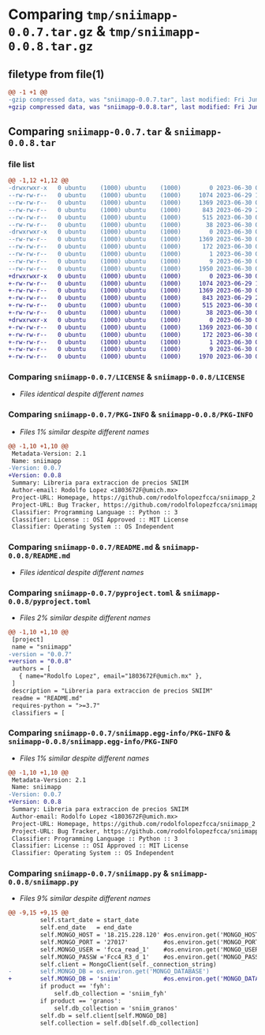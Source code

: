 # Comparing `tmp/sniimapp-0.0.7.tar.gz` & `tmp/sniimapp-0.0.8.tar.gz`

## filetype from file(1)

```diff
@@ -1 +1 @@
-gzip compressed data, was "sniimapp-0.0.7.tar", last modified: Fri Jun 30 06:58:17 2023, max compression
+gzip compressed data, was "sniimapp-0.0.8.tar", last modified: Fri Jun 30 07:13:54 2023, max compression
```

## Comparing `sniimapp-0.0.7.tar` & `sniimapp-0.0.8.tar`

### file list

```diff
@@ -1,12 +1,12 @@
-drwxrwxr-x   0 ubuntu    (1000) ubuntu    (1000)        0 2023-06-30 06:58:17.129662 sniimapp-0.0.7/
--rw-rw-r--   0 ubuntu    (1000) ubuntu    (1000)     1074 2023-06-29 18:21:41.000000 sniimapp-0.0.7/LICENSE
--rw-rw-r--   0 ubuntu    (1000) ubuntu    (1000)     1369 2023-06-30 06:58:17.129662 sniimapp-0.0.7/PKG-INFO
--rw-rw-r--   0 ubuntu    (1000) ubuntu    (1000)      843 2023-06-29 22:13:57.000000 sniimapp-0.0.7/README.md
--rw-rw-r--   0 ubuntu    (1000) ubuntu    (1000)      515 2023-06-30 06:57:38.000000 sniimapp-0.0.7/pyproject.toml
--rw-rw-r--   0 ubuntu    (1000) ubuntu    (1000)       38 2023-06-30 06:58:17.129662 sniimapp-0.0.7/setup.cfg
-drwxrwxr-x   0 ubuntu    (1000) ubuntu    (1000)        0 2023-06-30 06:58:17.129662 sniimapp-0.0.7/sniimapp.egg-info/
--rw-rw-r--   0 ubuntu    (1000) ubuntu    (1000)     1369 2023-06-30 06:58:17.000000 sniimapp-0.0.7/sniimapp.egg-info/PKG-INFO
--rw-rw-r--   0 ubuntu    (1000) ubuntu    (1000)      172 2023-06-30 06:58:17.000000 sniimapp-0.0.7/sniimapp.egg-info/SOURCES.txt
--rw-rw-r--   0 ubuntu    (1000) ubuntu    (1000)        1 2023-06-30 06:58:17.000000 sniimapp-0.0.7/sniimapp.egg-info/dependency_links.txt
--rw-rw-r--   0 ubuntu    (1000) ubuntu    (1000)        9 2023-06-30 06:58:17.000000 sniimapp-0.0.7/sniimapp.egg-info/top_level.txt
--rw-rw-r--   0 ubuntu    (1000) ubuntu    (1000)     1950 2023-06-30 06:57:07.000000 sniimapp-0.0.7/sniimapp.py
+drwxrwxr-x   0 ubuntu    (1000) ubuntu    (1000)        0 2023-06-30 07:13:54.522176 sniimapp-0.0.8/
+-rw-rw-r--   0 ubuntu    (1000) ubuntu    (1000)     1074 2023-06-29 18:21:41.000000 sniimapp-0.0.8/LICENSE
+-rw-rw-r--   0 ubuntu    (1000) ubuntu    (1000)     1369 2023-06-30 07:13:54.522176 sniimapp-0.0.8/PKG-INFO
+-rw-rw-r--   0 ubuntu    (1000) ubuntu    (1000)      843 2023-06-29 22:13:57.000000 sniimapp-0.0.8/README.md
+-rw-rw-r--   0 ubuntu    (1000) ubuntu    (1000)      515 2023-06-30 07:13:37.000000 sniimapp-0.0.8/pyproject.toml
+-rw-rw-r--   0 ubuntu    (1000) ubuntu    (1000)       38 2023-06-30 07:13:54.522176 sniimapp-0.0.8/setup.cfg
+drwxrwxr-x   0 ubuntu    (1000) ubuntu    (1000)        0 2023-06-30 07:13:54.522176 sniimapp-0.0.8/sniimapp.egg-info/
+-rw-rw-r--   0 ubuntu    (1000) ubuntu    (1000)     1369 2023-06-30 07:13:54.000000 sniimapp-0.0.8/sniimapp.egg-info/PKG-INFO
+-rw-rw-r--   0 ubuntu    (1000) ubuntu    (1000)      172 2023-06-30 07:13:54.000000 sniimapp-0.0.8/sniimapp.egg-info/SOURCES.txt
+-rw-rw-r--   0 ubuntu    (1000) ubuntu    (1000)        1 2023-06-30 07:13:54.000000 sniimapp-0.0.8/sniimapp.egg-info/dependency_links.txt
+-rw-rw-r--   0 ubuntu    (1000) ubuntu    (1000)        9 2023-06-30 07:13:54.000000 sniimapp-0.0.8/sniimapp.egg-info/top_level.txt
+-rw-rw-r--   0 ubuntu    (1000) ubuntu    (1000)     1970 2023-06-30 07:12:51.000000 sniimapp-0.0.8/sniimapp.py
```

### Comparing `sniimapp-0.0.7/LICENSE` & `sniimapp-0.0.8/LICENSE`

 * *Files identical despite different names*

### Comparing `sniimapp-0.0.7/PKG-INFO` & `sniimapp-0.0.8/PKG-INFO`

 * *Files 1% similar despite different names*

```diff
@@ -1,10 +1,10 @@
 Metadata-Version: 2.1
 Name: sniimapp
-Version: 0.0.7
+Version: 0.0.8
 Summary: Libreria para extraccion de precios SNIIM
 Author-email: Rodolfo Lopez <1803672F@umich.mx>
 Project-URL: Homepage, https://github.com/rodolfolopezfcca/sniimapp_2
 Project-URL: Bug Tracker, https://github.com/rodolfolopezfcca/sniimapp_2
 Classifier: Programming Language :: Python :: 3
 Classifier: License :: OSI Approved :: MIT License
 Classifier: Operating System :: OS Independent
```

### Comparing `sniimapp-0.0.7/README.md` & `sniimapp-0.0.8/README.md`

 * *Files identical despite different names*

### Comparing `sniimapp-0.0.7/pyproject.toml` & `sniimapp-0.0.8/pyproject.toml`

 * *Files 2% similar despite different names*

```diff
@@ -1,10 +1,10 @@
 [project]
 name = "sniimapp"
-version = "0.0.7"
+version = "0.0.8"
 authors = [
   { name="Rodolfo Lopez", email="1803672F@umich.mx" },
 ]
 description = "Libreria para extraccion de precios SNIIM"
 readme = "README.md"
 requires-python = ">=3.7"
 classifiers = [
```

### Comparing `sniimapp-0.0.7/sniimapp.egg-info/PKG-INFO` & `sniimapp-0.0.8/sniimapp.egg-info/PKG-INFO`

 * *Files 1% similar despite different names*

```diff
@@ -1,10 +1,10 @@
 Metadata-Version: 2.1
 Name: sniimapp
-Version: 0.0.7
+Version: 0.0.8
 Summary: Libreria para extraccion de precios SNIIM
 Author-email: Rodolfo Lopez <1803672F@umich.mx>
 Project-URL: Homepage, https://github.com/rodolfolopezfcca/sniimapp_2
 Project-URL: Bug Tracker, https://github.com/rodolfolopezfcca/sniimapp_2
 Classifier: Programming Language :: Python :: 3
 Classifier: License :: OSI Approved :: MIT License
 Classifier: Operating System :: OS Independent
```

### Comparing `sniimapp-0.0.7/sniimapp.py` & `sniimapp-0.0.8/sniimapp.py`

 * *Files 9% similar despite different names*

```diff
@@ -9,15 +9,15 @@
         self.start_date = start_date
         self.end_date   = end_date
         self.MONGO_HOST = '18.215.228.120' #os.environ.get('MONGO_HOST')
         self.MONGO_PORT = '27017'          #os.environ.get('MONGO_PORT')
         self.MONGO_USER = 'fcca_read_1'    #os.environ.get('MONGO_USER')
         self.MONGO_PASSW ='Fcc4_R3_d_1'    #os.environ.get('MONGO_PASSWORD')
         self.client = MongoClient(self._connection_string)
-        self.MONGO_DB = os.environ.get('MONGO_DATABASE')
+        self.MONGO_DB = 'sniim'            #os.environ.get('MONGO_DATABASE')
         if product == 'fyh':
             self.db_collection = 'sniim_fyh'
         if product == 'granos':
             self.db_collection = 'sniim_granos'
         self.db = self.client[self.MONGO_DB]
         self.collection = self.db[self.db_collection]
```


